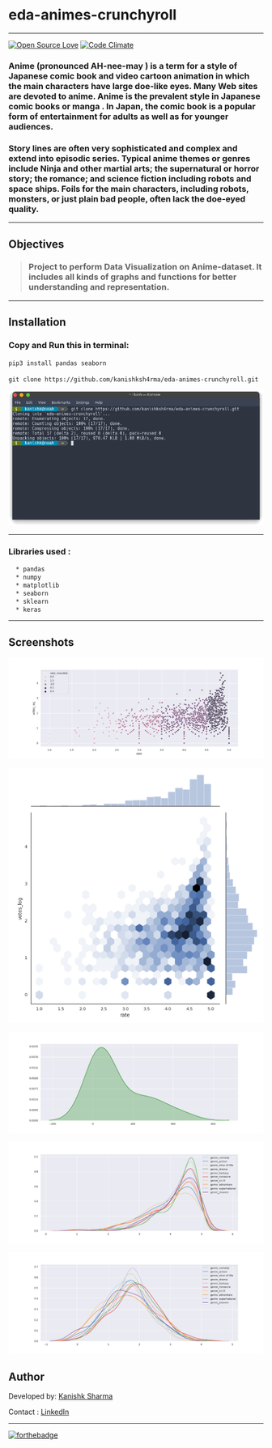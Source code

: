 # eda-animes-crunchyroll

---

[![Open Source Love](https://badges.frapsoft.com/os/v3/open-source.svg?v=102)](https://github.com/kanishksh4rma/Parkinson-Disease-Prediction-in-Early-Stages) [![Code Climate](https://codeclimate.com/github/boennemann/badges.svg)](https://github.com/kanishksh4rma/Parkinson-Disease-Prediction-in-Early-Stages)

### Anime (pronounced AH-nee-may ) is a term for a style of Japanese comic book and video cartoon animation in which the main characters have large doe-like eyes. Many Web sites are devoted to anime. Anime is the prevalent style in Japanese comic books or manga . In Japan, the comic book is a popular form of entertainment for adults as well as for younger audiences.

### Story lines are often very sophisticated and complex and extend into episodic series. Typical anime themes or genres include Ninja and other martial arts; the supernatural or horror story; the romance; and science fiction including robots and space ships. Foils for the main characters, including robots, monsters, or just plain bad people, often lack the doe-eyed quality.

---

## Objectives

> ###  Project to perform Data Visualization on Anime-dataset. It includes all kinds of graphs and functions for better understanding and representation.
---


## **Installation**

### Copy and Run this in terminal: 

```
pip3 install pandas seaborn

git clone https://github.com/kanishksh4rma/eda-animes-crunchyroll.git
```

![demo_install](/screenshots/demo_install.png)

---

### Libraries used : 

```
  * pandas
  * numpy
  * matplotlib
  * seaborn
  * sklearn
  * keras
```
---

## Screenshots

![Screenshot 1](/screenshots/ss1.png)

![Screenshot 2](/screenshots/ss2.png)

![Screenshot 3](/screenshots/ss3.png)

![Screenshot 4](/screenshots/ss4.png)

![Screenshot 6](/screenshots/ss5.png)

## Author

Developed by: [Kanishk Sharma](https://github.com/kanishksh4rma)

Contact : [LinkedIn](https://linkedin.com/in/kanishksh4rma)

---

[![forthebadge](https://forthebadge.com/images/badges/built-with-love.svg)](https://github.com/kanishksh4rma/Parkinson-Disease-Prediction-in-Early-Stages)
